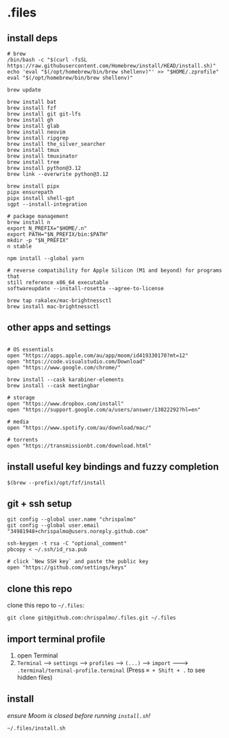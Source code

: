 # .files

## install deps

```
# brew
/bin/bash -c "$(curl -fsSL https://raw.githubusercontent.com/Homebrew/install/HEAD/install.sh)"
echo 'eval "$(/opt/homebrew/bin/brew shellenv)"' >> "$HOME/.zprofile"
eval "$(/opt/homebrew/bin/brew shellenv)"

brew update

brew install bat
brew install fzf
brew install git git-lfs
brew install gh
brew install glab
brew install neovim
brew install ripgrep
brew install the_silver_searcher
brew install tmux
brew install tmuxinator
brew install tree
brew install python@3.12
brew link --overwrite python@3.12

brew install pipx
pipx ensurepath
pipx install shell-gpt
sgpt --install-integration

# package management
brew install n
export N_PREFIX="$HOME/.n"
export PATH="$N_PREFIX/bin:$PATH"
mkdir -p "$N_PREFIX"
n stable

npm install --global yarn

# reverse compatibility for Apple Silicon (M1 and beyond) for programs that
still reference x86_64 executable
softwareupdate --install-rosetta --agree-to-license

brew tap rakalex/mac-brightnessctl
brew install mac-brightnessctl
```

## other apps and settings

```

# OS essentials
open "https://apps.apple.com/au/app/moom/id419330170?mt=12"
open "https://code.visualstudio.com/Download"
open "https://www.google.com/chrome/"

brew install --cask karabiner-elements
brew install --cask meetingbar

# storage
open "https://www.dropbox.com/install"
open "https://support.google.com/a/users/answer/13022292?hl=en"

# media
open "https://www.spotify.com/au/download/mac/"

# torrents
open "https://transmissionbt.com/download.html"
```

## install useful key bindings and fuzzy completion

```
$(brew --prefix)/opt/fzf/install
```

## git + ssh setup

```
git config --global user.name "chrispalmo"
git config --global user.email "34981948+chrispalmo@users.noreply.github.com"

ssh-keygen -t rsa -C "optional_comment"
pbcopy < ~/.ssh/id_rsa.pub

# click `New SSH key` and paste the public key
open "https://github.com/settings/keys"
```

## clone this repo

clone this repo to `~/.files`:

```
git clone git@github.com:chrispalmo/.files.git ~/.files
```

## import terminal profile

1. open Terminal
2. `Terminal` --> `settings` --> `profiles` --> `(...)` --> `import` --->
   `.terminal/terminal-profile.terminal` (Press `⌘ + Shift + .` to see hidden files)

## install

*ensure Moom is closed before running `install.sh`!*

```
~/.files/install.sh
```
